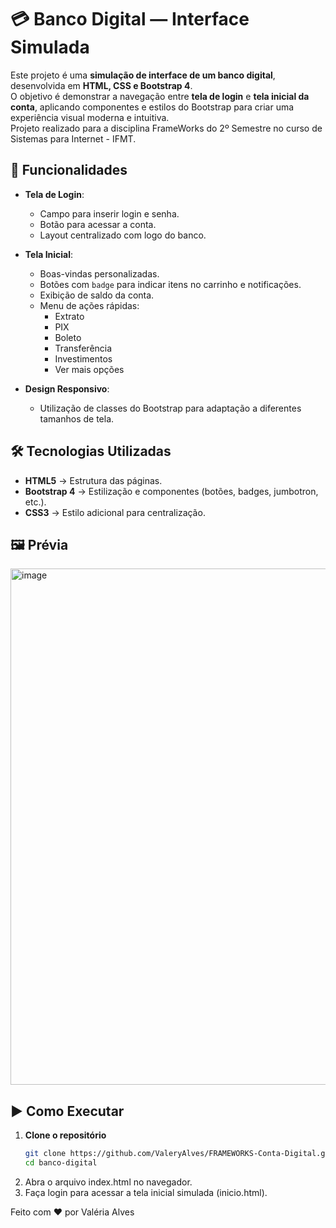 # 💳 Banco Digital — Interface Simulada  

Este projeto é uma **simulação de interface de um banco digital**, desenvolvida em **HTML, CSS e Bootstrap 4**.  
O objetivo é demonstrar a navegação entre **tela de login** e **tela inicial da conta**, aplicando componentes e estilos do Bootstrap para criar uma experiência visual moderna e intuitiva.  
Projeto realizado para a disciplina FrameWorks do 2º Semestre no curso de Sistemas para Internet - IFMT.    

## 🚀 Funcionalidades  

- **Tela de Login**:
  - Campo para inserir login e senha.
  - Botão para acessar a conta.
  - Layout centralizado com logo do banco.

- **Tela Inicial**:
  - Boas-vindas personalizadas.
  - Botões com `badge` para indicar itens no carrinho e notificações.
  - Exibição de saldo da conta.
  - Menu de ações rápidas:
    - Extrato
    - PIX
    - Boleto
    - Transferência
    - Investimentos
    - Ver mais opções

- **Design Responsivo**:
  - Utilização de classes do Bootstrap para adaptação a diferentes tamanhos de tela.

## 🛠 Tecnologias Utilizadas  

- **HTML5** → Estrutura das páginas.  
- **Bootstrap 4** → Estilização e componentes (botões, badges, jumbotron, etc.).  
- **CSS3** → Estilo adicional para centralização.  

## 🖼️ Prévia
<img width="822" height="826" alt="image" src="https://github.com/user-attachments/assets/380e9a27-25f1-48f0-a58d-8e982a354189" />

## ▶️ Como Executar  

1. **Clone o repositório**  
   ```bash
   git clone https://github.com/ValeryAlves/FRAMEWORKS-Conta-Digital.git
   cd banco-digital
2. Abra o arquivo index.html no navegador.
3. Faça login para acessar a tela inicial simulada (inicio.html). 

Feito com ❤️ por Valéria Alves
